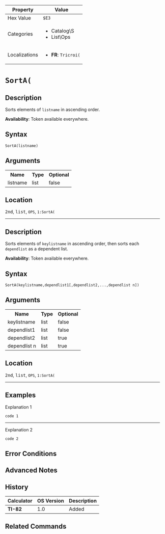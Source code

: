 | Property      | Value |
|---------------|-------|
| Hex Value     | `$E3`|
| Categories    | <ul><li>Catalog\S</li><li>List\Ops</li></ul> |
| Localizations | <ul><li><b>FR</b>: `Tricroi(`</li></ul> |

# `SortA(`

## Description
Sorts elements of `listname` in ascending order.


<b>Availability</b>: Token available everywhere.

## Syntax
`SortA(listname)`

## Arguments
<table>
<tr><th>Name</th><th>Type</th><th>Optional</th></tr>

<tr><td>listname</td><td>list</td><td>false</td></tr>

</table>

## Location
<kbd>2nd</kbd>, <kbd>list</kbd>, `OPS`, `1:SortA(`
<hr>

## Description
Sorts elements of `keylistname` in ascending order, then sorts each `dependlist` as a dependent list.


<b>Availability</b>: Token available everywhere.

## Syntax
`SortA(keylistname,dependlist1[,dependlist2,...,dependlist n])`

## Arguments
<table>
<tr><th>Name</th><th>Type</th><th>Optional</th></tr>

<tr><td>keylistname</td><td>list</td><td>false</td></tr>

<tr><td>dependlist1</td><td>list</td><td>false</td></tr>

<tr><td>dependlist2</td><td>list</td><td>true</td></tr>

<tr><td>dependlist n</td><td>list</td><td>true</td></tr>

</table>

## Location
<kbd>2nd</kbd>, <kbd>list</kbd>, `OPS`, `1:SortA(`
<hr>

## Examples

Explanation 1
```ti-basic
code 1
```
---
Explanation 2
```ti-basic
code 2
```

## Error Conditions


## Advanced Notes


## History
| Calculator | OS Version | Description |
|------------|------------|-------------|
| <b>TI-82</b> | 1.0 | Added

## Related Commands

    